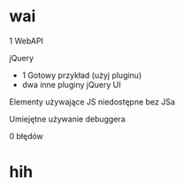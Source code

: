# wai

1 WebAPI

jQuery
* 1 Gotowy przykład (użyj pluginu)
* dwa inne pluginy jQuery UI

Elementy używające JS niedostępne bez JSa

Umiejętne używanie debuggera

0 błędów

# hih